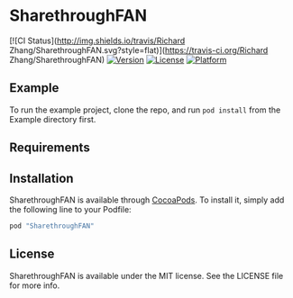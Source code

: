 # SharethroughFAN

[![CI Status](http://img.shields.io/travis/Richard Zhang/SharethroughFAN.svg?style=flat)](https://travis-ci.org/Richard Zhang/SharethroughFAN)
[![Version](https://img.shields.io/cocoapods/v/SharethroughFAN.svg?style=flat)](http://cocoapods.org/pods/SharethroughFAN)
[![License](https://img.shields.io/cocoapods/l/SharethroughFAN.svg?style=flat)](http://cocoapods.org/pods/SharethroughFAN)
[![Platform](https://img.shields.io/cocoapods/p/SharethroughFAN.svg?style=flat)](http://cocoapods.org/pods/SharethroughFAN)

## Example

To run the example project, clone the repo, and run `pod install` from the Example directory first.

## Requirements

## Installation

SharethroughFAN is available through [CocoaPods](http://cocoapods.org). To install
it, simply add the following line to your Podfile:

```ruby
pod "SharethroughFAN"
```

## License

SharethroughFAN is available under the MIT license. See the LICENSE file for more info.
